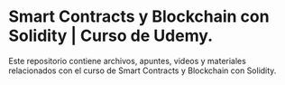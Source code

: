 # Smart Contracts y Blockchain con Solidity | Curso de Udemy.

Este repositorio contiene archivos, apuntes, videos y materiales relacionados con el curso de Smart Contracts y Blockchain con Solidity.
